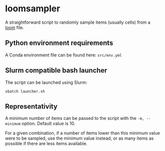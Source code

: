 # loomsampler

A straightforward script to randomly sample items (usually cells) from a [loom](http://loompy.org/) file.

## Python environment requirements

A Conda environment file can be found here: `src/env.yml`

## Slurm compatible bash launcher

The script can be launched using Slurm:

```properties
sbatch launcher.sh
```

## Representativity

A minimum number of items can be passed to the script with the `-m, --minimum` option. Default value is 10.

For a given combination, if a number of items lower than this minimum value were to be sampled, use the minimum value instead, or as many items as possible if there are less items available.
